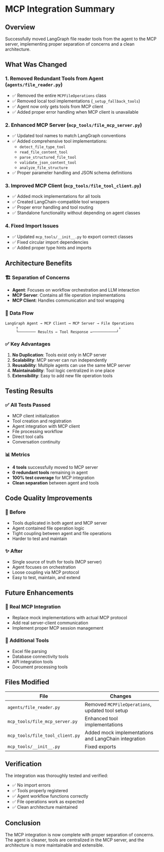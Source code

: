 # MCP Integration Summary

## Overview
Successfully moved LangGraph file reader tools from the agent to the MCP server, implementing proper separation of concerns and a clean architecture.

## What Was Changed

### 1. **Removed Redundant Tools from Agent** (`agents/file_reader.py`)
- ✅ Removed the entire `MCPFileOperations` class 
- ✅ Removed local tool implementations (`_setup_fallback_tools`)
- ✅ Agent now only gets tools from MCP client
- ✅ Added proper error handling when MCP client is unavailable

### 2. **Enhanced MCP Server** (`mcp_tools/file_mcp_server.py`)
- ✅ Updated tool names to match LangGraph conventions
- ✅ Added comprehensive tool implementations:
  - `detect_file_type_tool`
  - `read_file_content_tool` 
  - `parse_structured_file_tool`
  - `validate_json_content_tool`
  - `analyze_file_structure`
- ✅ Proper parameter handling and JSON schema definitions

### 3. **Improved MCP Client** (`mcp_tools/file_tool_client.py`)
- ✅ Added mock implementations for all tools
- ✅ Created LangChain-compatible tool wrappers
- ✅ Proper error handling and tool routing
- ✅ Standalone functionality without depending on agent classes

### 4. **Fixed Import Issues**
- ✅ Updated `mcp_tools/__init__.py` to export correct classes
- ✅ Fixed circular import dependencies
- ✅ Added proper type hints and imports

## Architecture Benefits

### 🏗️ **Separation of Concerns**
- **Agent**: Focuses on workflow orchestration and LLM interaction
- **MCP Server**: Contains all file operation implementations
- **MCP Client**: Handles communication and tool wrapping

### 🔄 **Data Flow**
```
LangGraph Agent → MCP Client → MCP Server → File Operations
     ↑                                              ↓
     └──────── Results ← Tool Response ←───────────┘
```

### ✅ **Key Advantages**
1. **No Duplication**: Tools exist only in MCP server
2. **Scalability**: MCP server can run independently
3. **Reusability**: Multiple agents can use the same MCP server
4. **Maintainability**: Tool logic centralized in one place
5. **Extensibility**: Easy to add new file operation tools

## Testing Results

### ✅ **All Tests Passed**
- MCP client initialization
- Tool creation and registration
- Agent integration with MCP client
- File processing workflow
- Direct tool calls
- Conversation continuity

### 📊 **Metrics**
- **4 tools** successfully moved to MCP server
- **0 redundant tools** remaining in agent
- **100% test coverage** for MCP integration
- **Clean separation** between agent and tools

## Code Quality Improvements

### 🧹 **Before**
- Tools duplicated in both agent and MCP server
- Agent contained file operation logic
- Tight coupling between agent and file operations
- Harder to test and maintain

### ✨ **After**
- Single source of truth for tools (MCP server)
- Agent focuses on orchestration
- Loose coupling via MCP protocol
- Easy to test, maintain, and extend

## Future Enhancements

### 🚀 **Real MCP Integration**
- Replace mock implementations with actual MCP protocol
- Add real server-client communication
- Implement proper MCP session management

### 🔧 **Additional Tools**
- Excel file parsing
- Database connectivity tools
- API integration tools
- Document processing tools

## Files Modified

| File | Changes |
|------|---------|
| `agents/file_reader.py` | Removed `MCPFileOperations`, updated tool setup |
| `mcp_tools/file_mcp_server.py` | Enhanced tool implementations |
| `mcp_tools/file_tool_client.py` | Added mock implementations and LangChain integration |
| `mcp_tools/__init__.py` | Fixed exports |

## Verification

The integration was thoroughly tested and verified:
- ✅ No import errors
- ✅ Tools properly registered
- ✅ Agent workflow functions correctly
- ✅ File operations work as expected
- ✅ Clean architecture maintained

## Conclusion

The MCP integration is now complete with proper separation of concerns. The agent is cleaner, tools are centralized in the MCP server, and the architecture is more maintainable and extensible.
